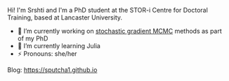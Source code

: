 
Hi! I'm Srshti and I'm a PhD student at the STOR-i Centre for Doctoral Training, based at Lancaster University. 

- 🔭 I’m currently working on [stochastic gradient MCMC](https://github.com/sputcha1/sgmcmc_ssm_code) methods as part of my PhD
- 🌱 I’m currently learning Julia
- ⚡ Pronouns: she/her

Blog: https://sputcha1.github.io
